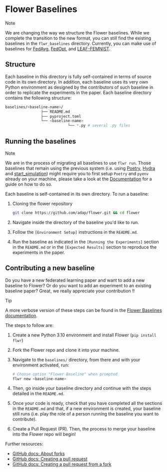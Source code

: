 # Flower Baselines


> [!NOTE] 
> We are changing the way we structure the Flower baselines. While we complete the transition to the new format, you can still find the existing baselines in the `flwr_baselines` directory. Currently, you can make use of baselines for [FedAvg](flwr_baselines/flwr_baselines/publications/fedavg_mnist), [FedOpt](flwr_baselines/flwr_baselines/publications/adaptive_federated_optimization), and [LEAF-FEMNIST](flwr_baselines/flwr_baselines/publications/leaf/femnist).


## Structure

Each baseline in this directory is fully self-contained in terms of source code in its own directory. In addition, each baseline uses its very own Python environment as designed by the contributors of such baseline in order to replicate the experiments in the paper. Each baseline directory contains the following structure:

```bash
baselines/<baseline-name>/
                ├── README.md
                ├── pyproject.toml
                └── <baseline-name>
                            └── *.py # several .py files
```

## Running the baselines

> [!NOTE]
> We are in the process of migrating all baselines to use `flwr run`. Those baselines that remain using the previous system (i.e. using [Poetry](https://python-poetry.org/), [Hydra](https://hydra.cc/) and [start_simulation](https://flower.ai/docs/framework/ref-api/flwr.simulation.start_simulation.html)) might require you to first setup `Poetry` and `pyenv` already on your machine, please take a look at the [Documentation](https://flower.ai/docs/baselines/how-to-use-baselines.html#setting-up-your-machine) for a guide on how to do so.

Each baseline is self-contained in its own directory. To run a baseline:

1. Cloning the flower repository

    ```bash
    git clone https://github.com/adap/flower.git && cd flower
    ```

2. Navigate inside the directory of the baseline you'd like to run.
3. Follow the `[Environment Setup]` instructions in the `README.md`.
4. Run the baseline as indicated in the `[Running the Experiments]` section in the `README.md` or in the `[Expected Results]` section to reproduce the experiments in the paper.


## Contributing a new baseline

Do you have a new federated learning paper and want to add a new baseline to Flower? Or do you want to add an experiment to an existing baseline paper? Great, we really appreciate your contribution !!

> [!TIP]
> A more verbose version of these steps can be found in the [Flower Baselines documentation](https://flower.ai/docs/baselines/how-to-contribute-baselines.html).

The steps to follow are:

1. Create a new Python 3.10 environment and install Flower (`pip install flwr`)
1. Fork the Flower repo and clone it into your machine.
2. Navigate to the `baselines/` directory, from there and with your environment activated, run:

    ```bash
    # Choose option "Flower Baseline" when prompted
    flwr new <baseline-name>
    ```
3. Then, go inside your baseline directory and continue with the steps detailed in the `README.md`.
4. Once your code is ready, check that you have completed all the sections in the `README.md` and that, if a new environment is created, your baseline still runs (i.e. play the role of a person running the baseline you want to contribute).
5. Create a Pull Request (PR). Then, the process to merge your baseline into the Flower repo will begin!


Further resources:
* [GitHub docs: About forks](https://docs.github.com/en/pull-requests/collaborating-with-pull-requests/working-with-forks/about-forks)
* [GitHub docs: Creating a pull request](https://docs.github.com/en/pull-requests/collaborating-with-pull-requests/proposing-changes-to-your-work-with-pull-requests/creating-a-pull-request)
* [GitHub docs: Creating a pull request from a fork](https://docs.github.com/en/pull-requests/collaborating-with-pull-requests/proposing-changes-to-your-work-with-pull-requests/creating-a-pull-request-from-a-fork)

